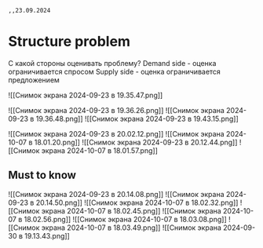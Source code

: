 	,,23.09.2024

# Structure problem
С какой стороны оценивать проблему?
Demand side - оценка ограничивается спросом
Supply side - оценка ограничивается предложением

![[Снимок экрана 2024-09-23 в 19.35.47.png]]

![[Снимок экрана 2024-09-23 в 19.36.26.png]]
![[Снимок экрана 2024-09-23 в 19.36.48.png]]
![[Снимок экрана 2024-09-23 в 19.43.15.png]]

![[Снимок экрана 2024-09-23 в 20.02.12.png]]
![[Снимок экрана 2024-10-07 в 18.01.20.png]]
![[Снимок экрана 2024-09-23 в 20.12.44.png]]
![[Снимок экрана 2024-10-07 в 18.01.57.png]]
## Must to know
![[Снимок экрана 2024-09-23 в 20.14.08.png]]
![[Снимок экрана 2024-09-23 в 20.14.50.png]]
![[Снимок экрана 2024-10-07 в 18.02.32.png]]
![[Снимок экрана 2024-10-07 в 18.02.45.png]]
![[Снимок экрана 2024-10-07 в 18.02.56.png]]
![[Снимок экрана 2024-10-07 в 18.03.08.png]]
![[Снимок экрана 2024-10-07 в 18.03.49.png]]
![[Снимок экрана 2024-09-30 в 19.13.43.png]]

